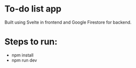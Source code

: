 # To-do list app

Built using Svelte in frontend and Google Firestore for backend.

# Steps to run:

<ul>
    <li>npm install</li>
    <li>npm run dev</li>
</ul>
